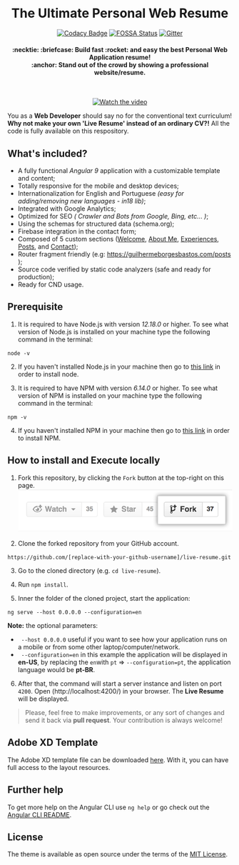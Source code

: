 <h1 align="center">
  <br>
  The Ultimate Personal Web Resume
  <br>
</h1>

<div align="center">

[![Codacy Badge](https://app.codacy.com/project/badge/Grade/6f04e1e3103a4af58e5398e23106bb93)](https://www.codacy.com/manual/guilhermeborgesbastos/live-resume?utm_source=github.com&amp;utm_medium=referral&amp;utm_content=guilhermeborgesbastos/live-resume&amp;utm_campaign=Badge_Grade) [![FOSSA Status](https://app.fossa.com/api/projects/git%2Bgithub.com%2Fguilhermeborgesbastos%2Flive-resume.svg?type=shield)](https://app.fossa.com/projects/git%2Bgithub.com%2Fguilhermeborgesbastos%2Flive-resume?ref=badge_shield) [![Gitter](https://badges.gitter.im/live-resume/community.svg)](https://gitter.im/live-resume/community?utm_source=badge&utm_medium=badge&utm_campaign=pr-badge)

</div>

<h4 align="center">
  :necktie: :briefcase: Build fast :rocket: and easy the best Personal Web Application resume!
  <br>:anchor: Stand out of the crowd by showing a professional website/resume.
</h4>

<div align="center">
<br>

[![Watch the video](/markdown/LiveResumePreview.gif)](https://guilhermeborgesbastos.com/?source=github)

</div>

You as a **Web Developer** should say no for the conventional text curriculum! **Why not make your own 'Live Resume' instead of an ordinary CV?!** All the code is fully available on this respository.

## What's included?

* A fully functional _Angular 9_ application with a customizable template and content;
* Totally responsive for the mobile and desktop devices;
* Internationalization for English and Portuguese _(easy for adding/removing new languages - in18 lib)_;
* Integrated with Google Analytics;
* Optimized for SEO  _( Crawler and Bots from Google, Bing, etc... )_;
* Using the schemas for structured data (schema.org);
* Firebase integration in the contact form;
* Composed of 5 custom sections ([Welcome](https://guilhermeborgesbastos.com/), [About Me](https://guilhermeborgesbastos.com/about), [Experiences](https://guilhermeborgesbastos.com/experience), [Posts](https://guilhermeborgesbastos.com/posts), and [Contact](https://guilhermeborgesbastos.com/contact));
* Router fragment friendly (e.g: https://guilhermeborgesbastos.com/posts );
* Source code verified by static code analyzers (safe and ready for production);
* Ready for CND usage.

## Prerequisite

1. It is required to have Node.js with version _12.18.0_ or higher. To see what version of Node.js is installed on your machine type the following command in the terminal:
```
node -v
```

2. If you haven't installed Node.js in your machine then go to [this link](https://nodejs.org/en/download/) in order to install node.

3. It is required to have NPM with version _6.14.0_ or higher. To see what version of NPM is installed on your machine type the following command in the terminal:
```
npm -v
```

4. If you haven't installed NPM in your machine then go to [this link](https://www.npmjs.com/get-npm) in order to install NPM.

## How to install and Execute locally

1. Fork this repository, by clicking the `Fork` button at the top-right on this page.
[![Learn how to fork GitHub projects](/markdown/fork.png)](https://guides.github.com/activities/forking/)

2. Clone the forked repository from your GitHub account.
```
https://github.com/[replace-with-your-github-username]/live-resume.git
```

3. Go to the cloned directory (e.g. `cd live-resume`).

4. Run `npm install`.

5. Inner the folder of the cloned project, start the application:
```
ng serve --host 0.0.0.0 --configuration=en
```
**Note:** the optional parameters:
* ` --host 0.0.0.0` useful if you want to see how your application runs on a mobile or from some other laptop/computer/network. 
* ` --configuration=en` in this example the application will be displayed in **en-US**, by replacing the `en`with `pt` => `--configuration=pt`, the application language would be **pt-BR**. 

6. After that, the command will start a server instance and listen on port `4200`. Open (http://localhost:4200/) in your browser. The **Live Resume** will be displayed.

> Please, feel free to make improvements, or any sort of changes and send it back via **pull request**. Your contribution is always welcome!

## Adobe XD Template

The Adobe XD template file can be downloaded [here](https://drive.google.com/file/d/1zNLb6hENYFOkfpRuSU-SyOZo5z-2-5WP/view?usp=sharing). With it, you can have full access to the layout resources.

## Further help

To get more help on the Angular CLI use `ng help` or go check out the [Angular CLI README](https://github.com/angular/angular-cli/blob/master/README.md).

## License

The theme is available as open source under the terms of the [MIT License](https://opensource.org/licenses/MIT).